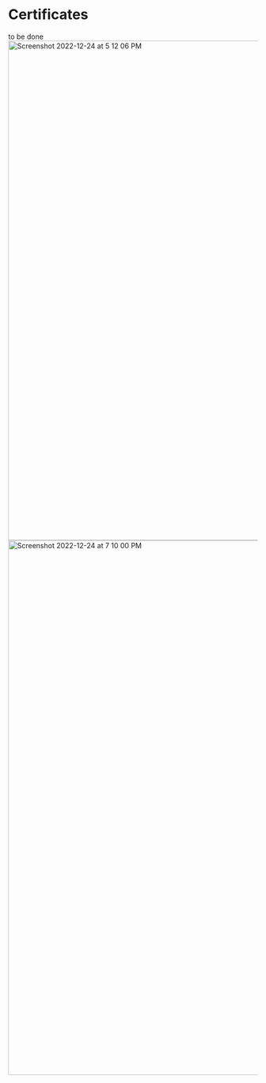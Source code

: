 # Certificates
to be done <img width="1009" alt="Screenshot 2022-12-24 at 5 12 06 PM" src="https://user-images.githubusercontent.com/22556249/209438513-88dc2ff4-9186-4e41-9890-3e2833a90824.png">
<img width="1080" alt="Screenshot 2022-12-24 at 7 10 00 PM" src="https://user-images.githubusercontent.com/22556249/209438516-799f3292-d2c9-43b6-a5d0-dabd0dd1b967.png">
